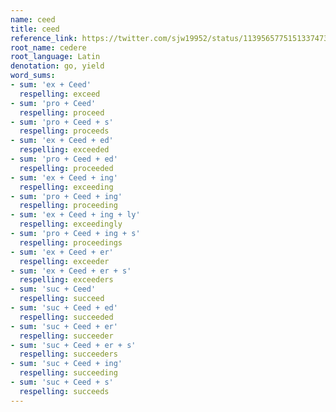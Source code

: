 ```yaml
---
name: ceed
title: ceed
reference_link: https://twitter.com/sjw19952/status/1139565775151337473
root_name: cedere
root_language: Latin
denotation: go, yield
word_sums:
- sum: 'ex + Ceed'
  respelling: exceed
- sum: 'pro + Ceed'
  respelling: proceed
- sum: 'pro + Ceed + s'
  respelling: proceeds
- sum: 'ex + Ceed + ed'
  respelling: exceeded
- sum: 'pro + Ceed + ed'
  respelling: proceeded
- sum: 'ex + Ceed + ing'
  respelling: exceeding
- sum: 'pro + Ceed + ing'
  respelling: proceeding
- sum: 'ex + Ceed + ing + ly'
  respelling: exceedingly
- sum: 'pro + Ceed + ing + s'
  respelling: proceedings
- sum: 'ex + Ceed + er'
  respelling: exceeder
- sum: 'ex + Ceed + er + s'
  respelling: exceeders
- sum: 'suc + Ceed'
  respelling: succeed
- sum: 'suc + Ceed + ed'
  respelling: succeeded
- sum: 'suc + Ceed + er'
  respelling: succeeder
- sum: 'suc + Ceed + er + s'
  respelling: succeeders
- sum: 'suc + Ceed + ing'
  respelling: succeeding
- sum: 'suc + Ceed + s'
  respelling: succeeds
---
```

